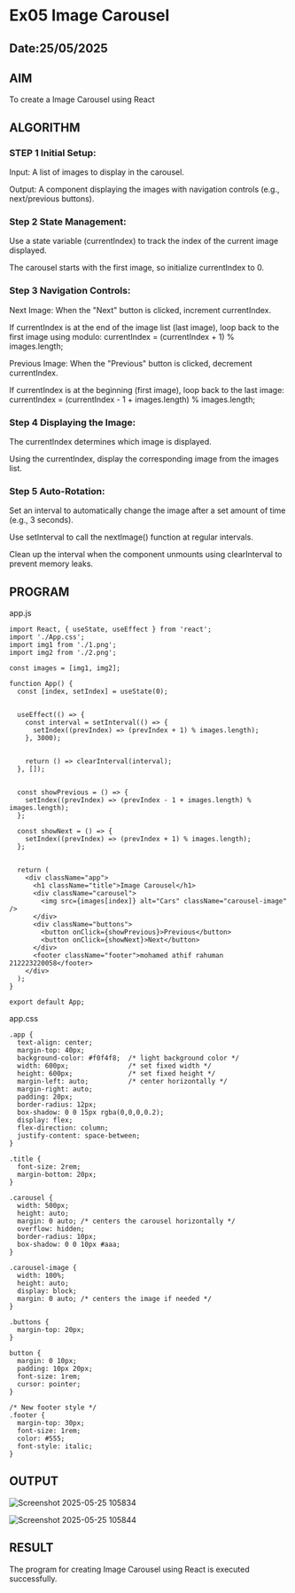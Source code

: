 # Ex05 Image Carousel
## Date:25/05/2025

## AIM
To create a Image Carousel using React 

## ALGORITHM
### STEP 1 Initial Setup:
Input: A list of images to display in the carousel.

Output: A component displaying the images with navigation controls (e.g., next/previous buttons).

### Step 2 State Management:
Use a state variable (currentIndex) to track the index of the current image displayed.

The carousel starts with the first image, so initialize currentIndex to 0.

### Step 3 Navigation Controls:
Next Image: When the "Next" button is clicked, increment currentIndex.

If currentIndex is at the end of the image list (last image), loop back to the first image using modulo:
currentIndex = (currentIndex + 1) % images.length;

Previous Image: When the "Previous" button is clicked, decrement currentIndex.

If currentIndex is at the beginning (first image), loop back to the last image:
currentIndex = (currentIndex - 1 + images.length) % images.length;

### Step 4 Displaying the Image:
The currentIndex determines which image is displayed.

Using the currentIndex, display the corresponding image from the images list.

### Step 5 Auto-Rotation:
Set an interval to automatically change the image after a set amount of time (e.g., 3 seconds).

Use setInterval to call the nextImage() function at regular intervals.

Clean up the interval when the component unmounts using clearInterval to prevent memory leaks.

## PROGRAM
app.js
```
import React, { useState, useEffect } from 'react';
import './App.css';
import img1 from './1.png';
import img2 from './2.png';

const images = [img1, img2];

function App() {
  const [index, setIndex] = useState(0);

  
  useEffect(() => {
    const interval = setInterval(() => {
      setIndex((prevIndex) => (prevIndex + 1) % images.length);
    }, 3000); 

   
    return () => clearInterval(interval);
  }, []);

  
  const showPrevious = () => {
    setIndex((prevIndex) => (prevIndex - 1 + images.length) % images.length);
  };

  const showNext = () => {
    setIndex((prevIndex) => (prevIndex + 1) % images.length);
  };

 
  return (
    <div className="app">
      <h1 className="title">Image Carousel</h1>
      <div className="carousel">
        <img src={images[index]} alt="Cars" className="carousel-image" />
      </div>
      <div className="buttons">
        <button onClick={showPrevious}>Previous</button>
        <button onClick={showNext}>Next</button>
      </div>
      <footer className="footer">mohamed athif rahuman 212223220058</footer>
    </div>
  );
}

export default App;
```
app.css
```
.app {
  text-align: center;
  margin-top: 40px;
  background-color: #f0f4f8;  /* light background color */
  width: 600px;               /* set fixed width */
  height: 600px;              /* set fixed height */
  margin-left: auto;          /* center horizontally */
  margin-right: auto;
  padding: 20px;
  border-radius: 12px;
  box-shadow: 0 0 15px rgba(0,0,0,0.2);
  display: flex;
  flex-direction: column;
  justify-content: space-between;
}

.title {
  font-size: 2rem;
  margin-bottom: 20px;
}

.carousel {
  width: 500px;
  height: auto;
  margin: 0 auto; /* centers the carousel horizontally */
  overflow: hidden;
  border-radius: 10px;
  box-shadow: 0 0 10px #aaa;
}

.carousel-image {
  width: 100%;
  height: auto;
  display: block;
  margin: 0 auto; /* centers the image if needed */
}

.buttons {
  margin-top: 20px;
}

button {
  margin: 0 10px;
  padding: 10px 20px;
  font-size: 1rem;
  cursor: pointer;
}

/* New footer style */
.footer {
  margin-top: 30px;
  font-size: 1rem;
  color: #555;
  font-style: italic;
}
```

## OUTPUT
![Screenshot 2025-05-25 105834](https://github.com/user-attachments/assets/2f2ad31a-4917-40fa-a5f4-bb03d628c337)

![Screenshot 2025-05-25 105844](https://github.com/user-attachments/assets/2049e15e-5a6c-4b8a-8988-c04bbe5697be)

## RESULT
The program for creating Image Carousel using React is executed successfully.
